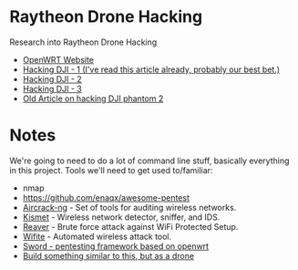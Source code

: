 # Raytheon Drone Hacking

Research into Raytheon Drone Hacking

- [OpenWRT Website](https://openwrt.org/)
- [Hacking DJI - 1 (I've read this article already, probably our best bet.)](http://dronesec.xyz/2017/01/25/hacking-the-dji-phantom-3/)
- [Hacking DJI - 2](https://www.theverge.com/2017/6/21/15848344/drones-russian-software-hack-dji-jailbreak)
- [Hacking DJI - 3](https://wetalkuav.com/coptersafe/)
- [Old Article on hacking DJI phantom 2](https://github.com/noahwilliamsson/dji-phantom-vision)


# Notes

We're going to need to do a lot of command line stuff, basically everything in this project. Tools we'll need to get used to/familiar:

- nmap
- https://github.com/enaqx/awesome-pentest
- [Aircrack-ng](http://www.aircrack-ng.org/) - Set of tools for auditing wireless networks.
- [Kismet](https://kismetwireless.net/) - Wireless network detector, sniffer, and IDS.
- [Reaver](https://code.google.com/archive/p/reaver-wps) - Brute force attack against WiFi Protected Setup.
- [Wifite](https://github.com/derv82/wifite) - Automated wireless attack tool.
- [Sword - pentesting framework based on openwrt](https://www.slideshare.net/BilalBokhari1/sword-50946159)
- [Build something similar to this, but as a drone](http://www.minipwner.com/)